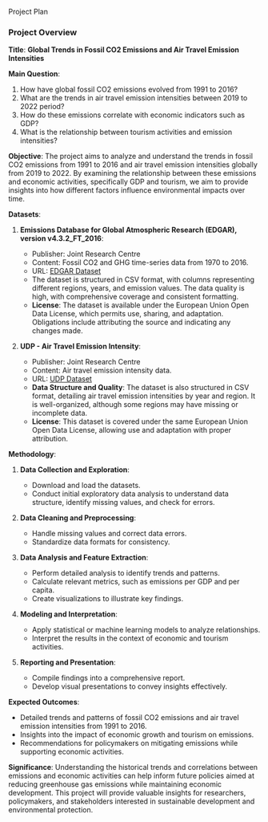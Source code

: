 Project Plan
### Project Overview

**Title**: **Global Trends in Fossil CO2 Emissions and Air Travel Emission Intensities**

**Main Question**:

1. How have global fossil CO2 emissions evolved from 1991 to 2016?
2. What are the trends in air travel emission intensities between 2019 to 2022 period?
3. How do these emissions correlate with economic indicators such as GDP?
4. What is the relationship between tourism activities and emission intensities?

**Objective**: 
The project aims to analyze and understand the trends in fossil CO2 emissions from 1991 to 2016 and air travel emission intensities globally from 2019 to 2022. By examining the relationship between these emissions and economic activities, specifically GDP and tourism, we aim to provide insights into how different factors influence environmental impacts over time.

**Datasets**:
1. **Emissions Database for Global Atmospheric Research (EDGAR), version v4.3.2_FT_2016**:
   - Publisher: Joint Research Centre
   - Content: Fossil CO2 and GHG time-series data from 1970 to 2016.
   - URL: [EDGAR Dataset](https://jeodpp.jrc.ec.europa.eu/ftp/jrc-opendata/EDGAR/datasets/v432_FT2016/EDGARv432_FT2016_CO2_per_GDP_emissions_1970-2016.csv)
   - The dataset is structured in CSV format, with columns representing different regions, years, and emission values. The data quality is high, with comprehensive coverage and consistent formatting.
   - **License**: The dataset is available under the European Union Open Data License, which permits use, sharing, and adaptation. Obligations include attributing the source and indicating any changes made.


2. **UDP - Air Travel Emission Intensity**:
   - Publisher: Joint Research Centre
   - Content: Air travel emission intensity data.
   - URL: [UDP Dataset](https://urban.jrc.ec.europa.eu/api/udp/v2/en/data/?databrick_id=739&nutslevel=0&ts=TOURISM&nutsversion=-1&mpx=1&nutslevel=9&format=csv)
   - **Data Structure and Quality**: The dataset is also structured in CSV format, detailing air travel emission intensities by year and region. It is well-organized, although some regions may have        missing or incomplete data.
   - **License**: This dataset is covered under the same European Union Open Data License, allowing use and adaptation with proper attribution.


**Methodology**:
1. **Data Collection and Exploration**:
   - Download and load the datasets.
   - Conduct initial exploratory data analysis to understand data structure, identify missing values, and check for errors.

2. **Data Cleaning and Preprocessing**:
   - Handle missing values and correct data errors.
   - Standardize data formats for consistency.

3. **Data Analysis and Feature Extraction**:
   - Perform detailed analysis to identify trends and patterns.
   - Calculate relevant metrics, such as emissions per GDP and per capita.
   - Create visualizations to illustrate key findings.

4. **Modeling and Interpretation**:
   - Apply statistical or machine learning models to analyze relationships.
   - Interpret the results in the context of economic and tourism activities.

5. **Reporting and Presentation**:
   - Compile findings into a comprehensive report.
   - Develop visual presentations to convey insights effectively.

**Expected Outcomes**:
- Detailed trends and patterns of fossil CO2 emissions and air travel emission intensities from 1991 to 2016.
- Insights into the impact of economic growth and tourism on emissions.
- Recommendations for policymakers on mitigating emissions while supporting economic activities.

**Significance**:
Understanding the historical trends and correlations between emissions and economic activities can help inform future policies aimed at reducing greenhouse gas emissions while maintaining economic development. This project will provide valuable insights for researchers, policymakers, and stakeholders interested in sustainable development and environmental protection.
